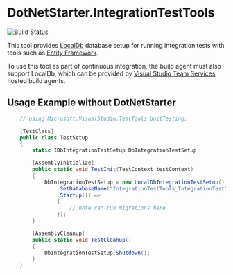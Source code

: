﻿# DotNetStarter.IntegrationTestTools

![Build Status](https://bmcdavid.visualstudio.com/_apis/public/build/definitions/65ce98f2-010c-44e5-a37d-0344b1602ef0/6/badge)

This tool provides [LocalDb](https://docs.microsoft.com/en-us/aspnet/core/tutorials/first-mvc-app/working-with-sql) database setup for running integration tests with tools such as [Entity Framework](https://msdn.microsoft.com/en-us/library/aa937723(v=vs.113).aspx).

To use this tool as part of continuous integration, the build agent must also support LocalDb, which can be provided by [Visual Studio Team Services](https://azure.microsoft.com/en-us/services/visual-studio-team-services/) hosted build agents.

## Usage Example without DotNetStarter

```cs
    // using Microsoft.VisualStudio.TestTools.UnitTesting;

    [TestClass]
    public class TestSetup
    {
        static IDbIntegrationTestSetup DbIntegrationTestSetup;

        [AssemblyInitialize]
        public static void TestInit(TestContext testContext)
        {
            DbIntegrationTestSetup = new LocalDbIntegrationTestSetup()
                .SetDatabaseName("IntegrationTestTools_IntegrationTest")
                .Startup(() => 
                {
                    // note can run migrations here
                });
        }

        [AssemblyCleanup]
        public static void TestCleanup()
        {
            DbIntegrationTestSetup.Shutdown();
        }
    }
```